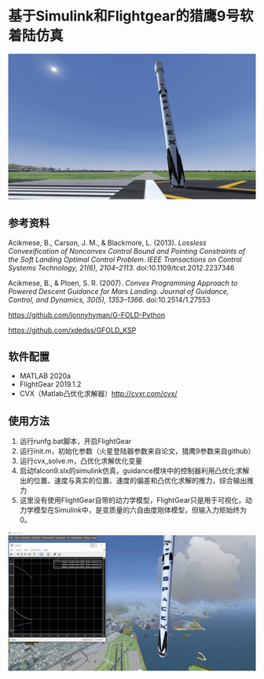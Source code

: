 # 基于Simulink和Flightgear的猎鹰9号软着陆仿真

<img src="falcon9.png" alt="falcon9" style="zoom:50%;" />

## 参考资料

Acikmese, B., Carson, J. M., & Blackmore, L. (2013). *Lossless Convexification of Nonconvex Control Bound and Pointing Constraints of the Soft Landing Optimal Control Problem. IEEE Transactions on Control Systems Technology, 21(6), 2104–2113.* doi:10.1109/tcst.2012.2237346 

Acikmese, B., & Ploen, S. R. (2007). *Convex Programming Approach to Powered Descent Guidance for Mars Landing. Journal of Guidance, Control, and Dynamics, 30(5), 1353–1366.* doi:10.2514/1.27553 

https://github.com/jonnyhyman/G-FOLD-Python

https://github.com/xdedss/GFOLD_KSP

## 软件配置

- MATLAB 2020a
- FlightGear 2019.1.2
- CVX（Matlab凸优化求解器）http://cvxr.com/cvx/

## 使用方法

1. 运行runfg.bat脚本，开启FlightGear
2. 运行init.m，初始化参数（火星登陆器参数来自论文，猎鹰9参数来自github）
3. 运行cvx_solve.m，凸优化求解优化变量
4. 启动falcon9.slx的simulink仿真，guidance模块中的控制器利用凸优化求解出的位置、速度与真实的位置、速度的偏差和凸优化求解的推力，综合输出推力
5. 这里没有使用FlightGear自带的动力学模型，FlightGear只是用于可视化，动力学模型在Simulink中，是变质量的六自由度刚体模型，但输入力矩始终为0。

![demo](demo.gif)